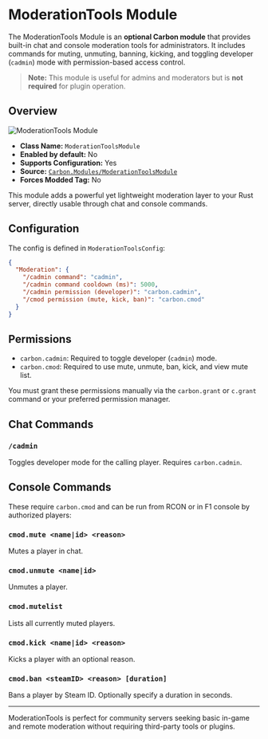 # ModerationTools Module

The ModerationTools Module is an **optional Carbon module** that provides built-in chat and console moderation tools for
administrators. It includes commands for muting, unmuting, banning, kicking, and toggling developer (`cadmin`) mode with
permission-based access control.

> **Note:** This module is useful for admins and moderators but is **not required** for plugin operation.

## Overview

![ModerationTools Module](/misc/moderationtools_a.webp)

- **Class Name:** `ModerationToolsModule`
- **Enabled by default:** No
- **Supports Configuration:** Yes
- **Source:** [`Carbon.Modules/ModerationToolsModule`](https://github.com/CarbonCommunity/Carbon.Modules/tree/develop/src/ModerationToolsModule)
- **Forces Modded Tag:** No

This module adds a powerful yet lightweight moderation layer to your Rust server, directly usable through chat and
console commands.

## Configuration

The config is defined in `ModerationToolsConfig`:

```json
{
  "Moderation": {
    "/cadmin command": "cadmin",
    "/cadmin command cooldown (ms)": 5000,
    "/cadmin permission (developer)": "carbon.cadmin",
    "/cmod permission (mute, kick, ban)": "carbon.cmod"
  }
}
```

## Permissions

- `carbon.cadmin`: Required to toggle developer (`cadmin`) mode.
- `carbon.cmod`: Required to use mute, unmute, ban, kick, and view mute list.

You must grant these permissions manually via the `carbon.grant` or `c.grant` command or your preferred permission manager.

## Chat Commands

### `/cadmin`

Toggles developer mode for the calling player. Requires `carbon.cadmin`.

## Console Commands

These require `carbon.cmod` and can be run from RCON or in F1 console by authorized players:

### `cmod.mute <name|id> <reason>`

Mutes a player in chat.

### `cmod.unmute <name|id>`

Unmutes a player.

### `cmod.mutelist`

Lists all currently muted players.

### `cmod.kick <name|id> <reason>`

Kicks a player with an optional reason.

### `cmod.ban <steamID> <reason> [duration]`

Bans a player by Steam ID. Optionally specify a duration in seconds.

---

ModerationTools is perfect for community servers seeking basic in-game and remote moderation without requiring
third-party tools or plugins.

